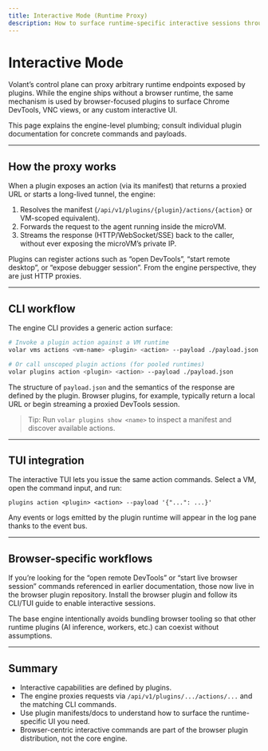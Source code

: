 ```yaml
---
title: Interactive Mode (Runtime Proxy)
description: How to surface runtime-specific interactive sessions through the engine.
---
```


# Interactive Mode

Volant’s control plane can proxy arbitrary runtime endpoints exposed by plugins. While the engine ships without a browser runtime, the same mechanism is used by browser-focused plugins to surface Chrome DevTools, VNC views, or any custom interactive UI.

This page explains the engine-level plumbing; consult individual plugin documentation for concrete commands and payloads.

---

## How the proxy works

When a plugin exposes an action (via its manifest) that returns a proxied URL or starts a long-lived tunnel, the engine:

1. Resolves the manifest (`/api/v1/plugins/{plugin}/actions/{action}` or VM-scoped equivalent).
2. Forwards the request to the agent running inside the microVM.
3. Streams the response (HTTP/WebSocket/SSE) back to the caller, without ever exposing the microVM’s private IP.

Plugins can register actions such as “open DevTools”, “start remote desktop”, or “expose debugger session”. From the engine perspective, they are just HTTP proxies.

---

## CLI workflow

The engine CLI provides a generic action surface:

```bash
# Invoke a plugin action against a VM runtime
volar vms actions <vm-name> <plugin> <action> --payload ./payload.json

# Or call unscoped plugin actions (for pooled runtimes)
volar plugins action <plugin> <action> --payload ./payload.json
```

The structure of `payload.json` and the semantics of the response are defined by the plugin. Browser plugins, for example, typically return a local URL or begin streaming a proxied DevTools session.

> Tip: Run `volar plugins show <name>` to inspect a manifest and discover available actions.

---

## TUI integration

The interactive TUI lets you issue the same action commands. Select a VM, open the command input, and run:

```
plugins action <plugin> <action> --payload '{"...": ...}'
```

Any events or logs emitted by the plugin runtime will appear in the log pane thanks to the event bus.

---

## Browser-specific workflows

If you’re looking for the “open remote DevTools” or “start live browser session” commands referenced in earlier documentation, those now live in the browser plugin repository. Install the browser plugin and follow its CLI/TUI guide to enable interactive sessions.

The base engine intentionally avoids bundling browser tooling so that other runtime plugins (AI inference, workers, etc.) can coexist without assumptions.

---

## Summary

- Interactive capabilities are defined by plugins.
- The engine proxies requests via `/api/v1/plugins/.../actions/...` and the matching CLI commands.
- Use plugin manifests/docs to understand how to surface the runtime-specific UI you need.
- Browser-centric interactive commands are part of the browser plugin distribution, not the core engine.